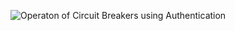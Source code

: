 ![Operaton of Circuit Breakers using Authentication](https://user-images.githubusercontent.com/98880241/155772731-81ddc25e-1815-4113-91d0-fc2e4fc60c9f.jpeg)
